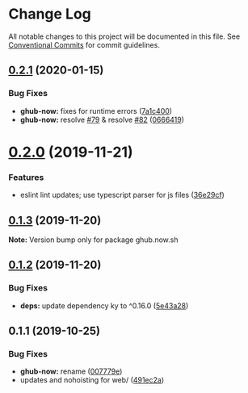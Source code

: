 # Change Log

All notable changes to this project will be documented in this file.
See [Conventional Commits](https://conventionalcommits.org) for commit guidelines.

## [0.2.1](https://github.com/tunnckoCore/opensource/compare/ghub.now.sh@0.2.0...ghub.now.sh@0.2.1) (2020-01-15)


### Bug Fixes

* **ghub-now:** fixes for runtime errors ([7a1c400](https://github.com/tunnckoCore/opensource/commit/7a1c4003be8be96d663ca9939f157e6a2df48eb6))
* **ghub-now:** resolve [#79](https://github.com/tunnckoCore/opensource/issues/79) & resolve [#82](https://github.com/tunnckoCore/opensource/issues/82) ([0666419](https://github.com/tunnckoCore/opensource/commit/0666419c9a7304b786092a9e26abbe71cef4fa2d))





# [0.2.0](https://github.com/tunnckoCore/opensource/compare/ghub.now.sh@0.1.3...ghub.now.sh@0.2.0) (2019-11-21)


### Features

* eslint lint updates; use typescript parser for js files ([36e29cf](https://github.com/tunnckoCore/opensource/commit/36e29cf7510ef15da4c532f9dc2b81cd275218c3))





## [0.1.3](https://github.com/tunnckoCore/opensource/compare/ghub.now.sh@0.1.2...ghub.now.sh@0.1.3) (2019-11-20)

**Note:** Version bump only for package ghub.now.sh





## [0.1.2](https://github.com/tunnckoCore/opensource/compare/ghub.now.sh@0.1.1...ghub.now.sh@0.1.2) (2019-11-20)


### Bug Fixes

* **deps:** update dependency ky to ^0.16.0 ([5e43a28](https://github.com/tunnckoCore/opensource/commit/5e43a28a98bdbcca171c1897c1170df026abd5c3))





## 0.1.1 (2019-10-25)


### Bug Fixes

* **ghub-now:** rename ([007779e](https://github.com/tunnckoCore/opensource/commit/007779e20e2acd639a18308a53076a45e0451524))
* updates and nohoisting for web/ ([491ec2a](https://github.com/tunnckoCore/opensource/commit/491ec2a06b5ffb6f052dfca5a6732f17ed28a7e0))
